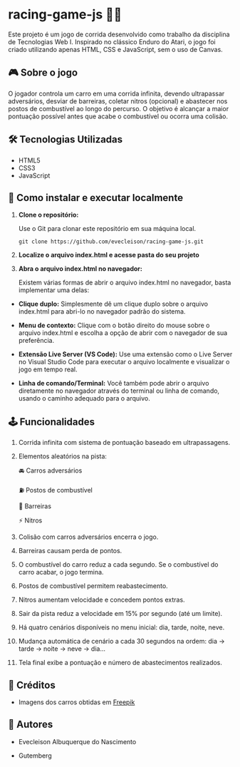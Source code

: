 # racing-game-js 🏁🚗

Este projeto é um jogo de corrida desenvolvido como trabalho da disciplina de Tecnologias Web I. Inspirado no clássico Enduro do Atari, o jogo foi criado utilizando apenas HTML, CSS e JavaScript, sem o uso de Canvas.

## 🎮 Sobre o jogo

O jogador controla um carro em uma corrida infinita, devendo ultrapassar adversários, desviar de barreiras, coletar nitros (opcional) e abastecer nos postos de combustível ao longo do percurso. O objetivo é alcançar a maior pontuação possível antes que acabe o combustível ou ocorra uma colisão.

## 🛠 Tecnologias Utilizadas 

- HTML5
- CSS3
- JavaScript

## 🚀 Como instalar e executar localmente

1. **Clone o repositório:**

    Use o Git para clonar este repositório em sua máquina local.
    ```shell
    git clone https://github.com/evecleison/racing-game-js.git
    ```

2. **Localize o arquivo index.html e acesse pasta do seu projeto**

3. **Abra o arquivo index.html no navegador:**

    Existem várias formas de abrir o arquivo index.html no navegador, basta implementar uma delas:

- **Clique duplo:** Simplesmente dê um clique duplo sobre o arquivo index.html para abri-lo no navegador padrão do sistema.

- **Menu de contexto:** Clique com o botão direito do mouse sobre o arquivo index.html e escolha a opção de abrir com o navegador de sua preferência.

- **Extensão Live Server (VS Code):** Use uma extensão como o Live Server no Visual Studio Code para executar o arquivo localmente e visualizar o jogo em tempo real.

- **Linha de comando/Terminal:** Você também pode abrir o arquivo diretamente no navegador através do terminal ou linha de comando, usando o caminho adequado para o arquivo.

## 🕹️ Funcionalidades

1. Corrida infinita com sistema de pontuação baseado em ultrapassagens.

2. Elementos aleatórios na pista:

    🚘 Carros adversários

    ⛽ Postos de combustível

    🚧 Barreiras

    ⚡ Nitros

3. Colisão com carros adversários encerra o jogo.

4. Barreiras causam perda de pontos.

5. O combustível do carro reduz a cada segundo. Se o combustível do carro acabar, o jogo termina.

6. Postos de combustível permitem reabastecimento.

7. Nitros aumentam velocidade e concedem pontos extras.

8. Sair da pista reduz a velocidade em 15% por segundo (até um limite).

9. Há quatro cenários disponíveis no menu inicial: dia, tarde, noite, neve.

10. Mudança automática de cenário a cada 30 segundos na ordem: dia → tarde → noite → neve → dia...

11. Tela final exibe a pontuação e número de abastecimentos realizados.

## 📸 Créditos
- Imagens dos carros obtidas em [Freepik](https://www.freepik.com)

## 👥 Autores
- Evecleison Albuquerque do Nascimento

- Gutemberg
